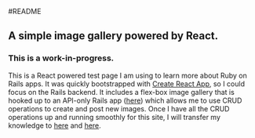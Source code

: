 #README

## A simple image gallery powered by React.

### This is a work-in-progress.

This is a React powered test page I am using to learn more about Ruby on Rails apps. It was quickly bootstrapped with [Create React App](https://github.com/facebookincubator/create-react-app), so I could focus on the Rails backend.  It includes a flex-box image gallery that is hooked up to an API-only Rails app ([here](https://github.com/velossien/railsgalleryapitest)) which allows me to use CRUD operations to create and post new images. Once I have all the CRUD operations up and running smoothly for this site, I will transfer my knowledge to [here](https://github.com/velossien/photo-gallery) and [here](https://github.com/velossien/FolejoDePuertoNuevo).